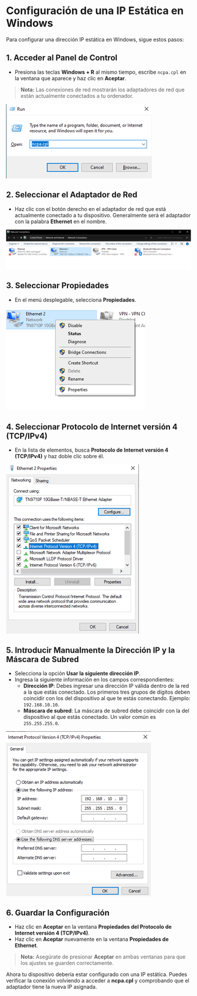 # Configuración de una IP Estática en Windows

Para configurar una dirección IP estática en Windows, sigue estos pasos:

## 1. Acceder al Panel de Control
- Presiona las teclas **Windows + R** al mismo tiempo, escribe `ncpa.cpl` en la ventana que aparece y haz clic en **Aceptar**.
> **Nota:** Las conexiones de red mostrarán los adaptadores de red que están actualmente conectados a tu ordenador.

![Acceder al Panel de Control](/IP-config/01.png)

## 2. Seleccionar el Adaptador de Red
- Haz clic con el botón derecho en el adaptador de red que está actualmente conectado a tu dispositivo. Generalmente será el adaptador con la palabra **Ethernet** en el nombre.

![Seleccionar el Adaptador de Red](/IP-config/02.png)

## 3. Seleccionar Propiedades
- En el menú desplegable, selecciona **Propiedades**.

![Seleccionar Propiedades](/IP-config/03.png)

## 4. Seleccionar Protocolo de Internet versión 4 (TCP/IPv4)
- En la lista de elementos, busca **Protocolo de Internet versión 4 (TCP/IPv4)** y haz doble clic sobre él.

![Seleccionar TCP/IPv4](/IP-config/04.png)

## 5. Introducir Manualmente la Dirección IP y la Máscara de Subred
- Selecciona la opción **Usar la siguiente dirección IP**.
- Ingresa la siguiente información en los campos correspondientes:
  - **Dirección IP**: Debes ingresar una dirección IP válida dentro de la red a la que estás conectado. Los primeros tres grupos de dígitos deben coincidir con los del dispositivo al que te estás conectando. Ejemplo: `192.168.10.10`.
  - **Máscara de subred**: La máscara de subred debe coincidir con la del dispositivo al que estás conectado. Un valor común es `255.255.255.0`.
  
![Introducir IP y Máscara](/IP-config/05.png)

## 6. Guardar la Configuración
- Haz clic en **Aceptar** en la ventana **Propiedades del Protocolo de Internet versión 4 (TCP/IPv4)**.
- Haz clic en **Aceptar** nuevamente en la ventana **Propiedades de Ethernet**.
> **Nota:** Asegúrate de presionar **Aceptar** en ambas ventanas para que los ajustes se guarden correctamente.

Ahora tu dispositivo debería estar configurado con una IP estática. Puedes verificar la conexión volviendo a acceder a **ncpa.cpl** y comprobando que el adaptador tiene la nueva IP asignada.
